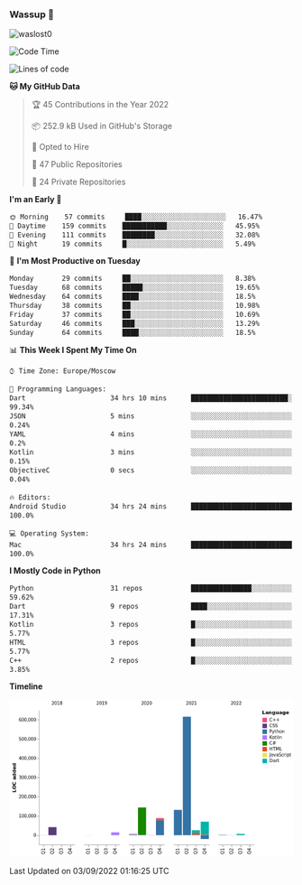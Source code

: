 ### Wassup 👋

<p align="left"> <img src="https://komarev.com/ghpvc/?username=waslost0" alt="waslost0" /></p>

<!--START_SECTION:waka-->
![Code Time](http://img.shields.io/badge/Code%20Time-1%2C473%20hrs%204%20mins-blue)

![Lines of code](https://img.shields.io/badge/From%20Hello%20World%20I%27ve%20Written-1%20Million%20lines%20of%20code-blue)

**🐱 My GitHub Data** 

> 🏆 45 Contributions in the Year 2022
 > 
> 📦 252.9 kB Used in GitHub's Storage 
 > 
> 💼 Opted to Hire
 > 
> 📜 47 Public Repositories 
 > 
> 🔑 24 Private Repositories  
 > 
**I'm an Early 🐤** 

```text
🌞 Morning    57 commits     ████░░░░░░░░░░░░░░░░░░░░░   16.47% 
🌆 Daytime    159 commits    ███████████░░░░░░░░░░░░░░   45.95% 
🌃 Evening    111 commits    ████████░░░░░░░░░░░░░░░░░   32.08% 
🌙 Night      19 commits     █░░░░░░░░░░░░░░░░░░░░░░░░   5.49%

```
📅 **I'm Most Productive on Tuesday** 

```text
Monday       29 commits     ██░░░░░░░░░░░░░░░░░░░░░░░   8.38% 
Tuesday      68 commits     █████░░░░░░░░░░░░░░░░░░░░   19.65% 
Wednesday    64 commits     ████░░░░░░░░░░░░░░░░░░░░░   18.5% 
Thursday     38 commits     ██░░░░░░░░░░░░░░░░░░░░░░░   10.98% 
Friday       37 commits     ██░░░░░░░░░░░░░░░░░░░░░░░   10.69% 
Saturday     46 commits     ███░░░░░░░░░░░░░░░░░░░░░░   13.29% 
Sunday       64 commits     ████░░░░░░░░░░░░░░░░░░░░░   18.5%

```


📊 **This Week I Spent My Time On** 

```text
⌚︎ Time Zone: Europe/Moscow

💬 Programming Languages: 
Dart                     34 hrs 10 mins      ████████████████████████░   99.34% 
JSON                     5 mins              ░░░░░░░░░░░░░░░░░░░░░░░░░   0.24% 
YAML                     4 mins              ░░░░░░░░░░░░░░░░░░░░░░░░░   0.2% 
Kotlin                   3 mins              ░░░░░░░░░░░░░░░░░░░░░░░░░   0.15% 
ObjectiveC               0 secs              ░░░░░░░░░░░░░░░░░░░░░░░░░   0.04%

🔥 Editors: 
Android Studio           34 hrs 24 mins      █████████████████████████   100.0%

💻 Operating System: 
Mac                      34 hrs 24 mins      █████████████████████████   100.0%

```

**I Mostly Code in Python** 

```text
Python                   31 repos            ███████████████░░░░░░░░░░   59.62% 
Dart                     9 repos             ████░░░░░░░░░░░░░░░░░░░░░   17.31% 
Kotlin                   3 repos             █░░░░░░░░░░░░░░░░░░░░░░░░   5.77% 
HTML                     3 repos             █░░░░░░░░░░░░░░░░░░░░░░░░   5.77% 
C++                      2 repos             █░░░░░░░░░░░░░░░░░░░░░░░░   3.85%

```


**Timeline**

![Chart not found](https://raw.githubusercontent.com/waslost0/waslost0/master/charts/bar_graph.png) 


 Last Updated on 03/09/2022 01:16:25 UTC
<!--END_SECTION:waka-->

